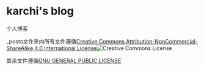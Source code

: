 karchi's blog
================

个人博客

_posts文件夹内所有文件遵循[Creative Commons Attribution-NonCommercial-ShareAlike 4.0 International License](http://creativecommons.org/licenses/by-nc-sa/4.0/)![Creative Commons License](https://i.creativecommons.org/l/by-nc-sa/4.0/88x31.png)

其余文件遵循[GNU GENERAL PUBLIC LICENSE](blog/LICENSE)